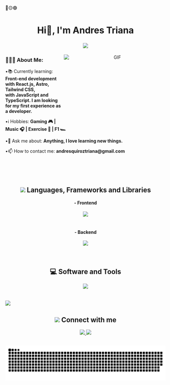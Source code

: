 <div>
🔴🟡🟢
<br>
</div>

<h1 align ="center">Hi👋, I'm Andres Triana</h1>
<h3 align = "center"><img src="https://readme-typing-svg.herokuapp.com?color=%23F7F7F7&size=21&center=true&vCenter=true&width=650&height=100&lines=A+Student+%F0%9F%91%A8%F0%9F%8F%BB%E2%80%8D%F0%9F%8E%93+and+a+Programming+Enthusiast+%F0%9F%91%A9%E2%80%8D%F0%9F%92%BB+from+Colombia"></h3>
<a target="_blank" align="center">
  <img align="right" top="500" height="220" width="320" alt="GIF" src="https://media.giphy.com/media/v1.Y2lkPTc5MGI3NjExaDZxZGt6bnZuOGxmcjd3YmlqOG42ZjRoNWw3c2Q3MWxnYnJqaXY4cSZlcD12MV9pbnRlcm5hbF9naWZfYnlfaWQmY3Q9Zw/qgQUggAC3Pfv687qPC/giphy.gif">
</a>

  <div align ="left"> 
    <h3>👨🏽‍💻 About Me:</h3>
      <p>•📚 Currently learning: <b>Front-end development with React.js, Astro, Tailwind CSS,<br>with JavaScript and TypeScript. I am looking for my first experience as a developer.</b></p>
      <p>•ℹ️ Hobbies: <b>Gaming 🎮 | Music 🎧 | Exercise 🏃 | F1 🏎️</b></p>
      <p>•💬 Ask me about: <b>Anything, I love learning new things.</b></p>
      <p>•📫 How to contact me: <b>andresquiroztriana@gmail.com</b></p>
  </div>
  <br>
  <br>
  <br>



<h2 align="center"><img src = "https://media2.giphy.com/media/QssGEmpkyEOhBCb7e1/giphy.gif?cid=ecf05e47a0n3gi1bfqntqmob8g9aid1oyj2wr3ds3mg700bl&rid=giphy.gif" width = 18px> Languages, Frameworks and Libraries</h2>
  <div align="center">
    <h4>- Frontend</h4>
      <a href="https://skillicons.dev">
        <img src="https://skillicons.dev/icons?i=js,react,tailwind,bootstrap" />
      </a>
  </div>
  </br>

  <div align="center">
    <h4>- Backend </h4>  
      <a href="https://skillicons.dev">
        <img src="https://skillicons.dev/icons?i=php,ts,c#,net" />
      </a>
  </div>
  <br>
  <br>


  <h2 align="center"> 💻 Software and Tools </h2>
  <div align="center">
        <a href="https://skillicons.dev">
        <img src="https://skillicons.dev/icons?i=vscode,visualstudio,windows,ubuntu,github,git,notion,discord,postgres,mysql" />
      </a>
  </div>
  <br>
  <br>



  <img src="https://user-images.githubusercontent.com/73097560/115834477-dbab4500-a447-11eb-908a-139a6edaec5c.gif">
  <br>
<h2 align="center"><img src="https://media.giphy.com/media/2Wg89Ea84IMmkxMngo/giphy.gif" height="20"> Connect with me</h2>
<div align="center">
    <a href="https://www.linkedin.com/in/andresxew/">
        <img src="https://skillicons.dev/icons?i=linkedin" />
      </a>
    <a href="https://www.instagram.com/andres_qtriana/">
        <img src="https://skillicons.dev/icons?i=instagram" />
      </a>
</div>
<br>

<p align="center">
  <img  src="https://raw.githubusercontent.com/Elanza-48/Elanza-48/main/resources/img/github-contribution-grid-snake.svg"
    alt="example" />
</p>
